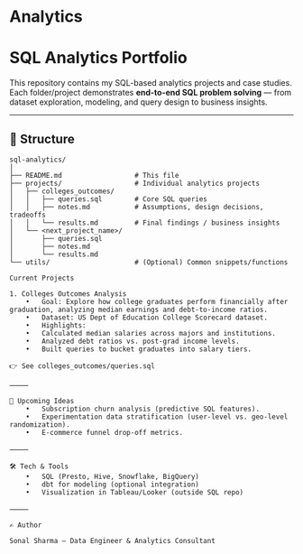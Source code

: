 # Analytics
# SQL Analytics Portfolio

This repository contains my SQL-based analytics projects and case studies.  
Each folder/project demonstrates **end-to-end SQL problem solving** — from dataset exploration, modeling, and query design to business insights.  

---

## 📂 Structure

```text
sql-analytics/
│
├── README.md                  # This file
├── projects/                  # Individual analytics projects
│   ├── colleges_outcomes/     
│   │   ├── queries.sql        # Core SQL queries
│   │   ├── notes.md           # Assumptions, design decisions, tradeoffs
│   │   └── results.md         # Final findings / business insights
│   └── <next_project_name>/
│       ├── queries.sql
│       ├── notes.md
│       └── results.md
└── utils/                     # (Optional) Common snippets/functions

Current Projects

1. Colleges Outcomes Analysis
	•	Goal: Explore how college graduates perform financially after graduation, analyzing median earnings and debt-to-income ratios.
	•	Dataset: US Dept of Education College Scorecard dataset.
	•	Highlights:
	•	Calculated median salaries across majors and institutions.
	•	Analyzed debt ratios vs. post-grad income levels.
	•	Built queries to bucket graduates into salary tiers.

👉 See colleges_outcomes/queries.sql

⸻

🔮 Upcoming Ideas
	•	Subscription churn analysis (predictive SQL features).
	•	Experimentation data stratification (user-level vs. geo-level randomization).
	•	E-commerce funnel drop-off metrics.

⸻

🛠️ Tech & Tools
	•	SQL (Presto, Hive, Snowflake, BigQuery)
	•	dbt for modeling (optional integration)
	•	Visualization in Tableau/Looker (outside SQL repo)

⸻

✍️ Author

Sonal Sharma — Data Engineer & Analytics Consultant